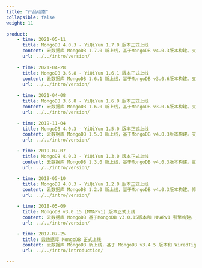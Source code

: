 ```yaml
---
title: "产品动态"
collapsible: false
weight: 11

product:
    - time: 2021-05-11
      title: MongoDB 4.0.3 - YiQiYun 1.7.0 版本正式上线
      content: 云数据库 MongoDB 1.7.0 新上线，基于MongoDB v4.0.3版本构建。支持从 MongoDB v3.6.8 滚动升级，支持查看和修改特性功能版本。
      url: ../../intro/version/
    
    - time: 2021-04-28
      title: MongoDB 3.6.8 - YiQiYun 1.6.1 版本正式上线
      content: 云数据库 MongoDB 1.6.1 新上线，基于MongoDB v3.0.6版本构建。支持从 MongoDB v3.4.5 滚动升级，支持查看和修改特性功能版本。
      url: ../../intro/version/
    
    - time: 2021-04-08
      title: MongoDB 3.6.8 - YiQiYun 1.6.0 版本正式上线
      content: 云数据库 MongoDB 1.6.0 新上线，基于MongoDB v3.0.6版本构建。支持从 MongoDB v3.4.5 滚动升级，支持查看和修改特性功能版本。
      url: ../../intro/version/

    - time: 2019-11-04
      title: MongoDB 4.0.3 - YiQiYun 1.5.0 版本正式上线
      content: 云数据库 MongoDB 1.5.0 新上线，基于MongoDB v4.0.3版本构建。支持从 MongoDB v3.6.8 滚动升级，新增多个服务监控项、数据盘自动扩容等功能。
      url: ../../intro/version/

    - time: 2019-07-07
      title: MongoDB 4.0.3 - YiQiYun 1.3.0 版本正式上线
      content: 云数据库 MongoDB 1.3.0 新上线，基于MongoDB v4.0.3版本构建。支持数据备份、版本升级、在线纵向扩容等功能。
      url: ../../intro/version/

    - time: 2019-05-10
      title: MongoDB 4.0.3 - YiQiYun 1.2.0 版本正式上线
      content: 云数据库 MongoDB 1.2.0 新上线，基于MongoDB v4.0.3版本构建。修改 FTP 服务为 Caddy 服务等功能。
      url: ../../intro/version/

    - time: 2018-05-09
      title: MongoDB v3.0.15 (MMAPv1) 版本正式上线
      content: 云数据库 MongoDB 基于MongoDB v3.0.15版本和 MMAPv1 引擎构建。支持数据备份等功能。
      url: ../../intro/version/

    - time: 2017-07-25
      title: 云数据库 MongoDB 正式上线
      content: 云数据库 MongoDB 新上线，基于 MongoDB v3.4.5 版本和 WiredTiger 引擎构建，提供自动备份、在线扩容、横向伸缩等功能。
      url: ../../intro/introduction/

---
```


<!-- 设置上述参数可生成产品动态页  -->
